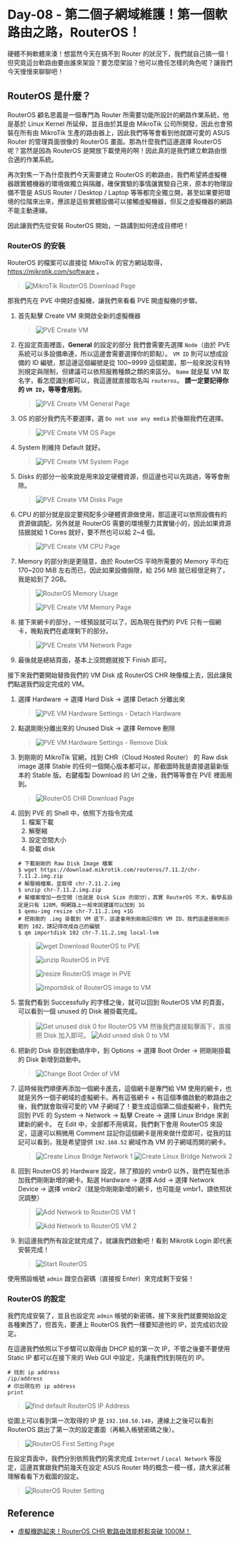 # Day-08 - 第二個子網域維護！第一個軟路由之路，RouterOS！

硬體不夠軟體來湊！想當然今天在搞不到 Router 的狀況下，我們就自己搞一個！但究竟這台軟路由要由誰來架設？要怎麼架設？他可以擔任怎樣的角色呢？讓我們今天慢慢來聊聊吧！

## RouterOS 是什麼？

RouterOS 顧名思義是一個專門為 Router 所需要功能所設計的網路作業系統，他是基於 Linux Kernel 所延伸，並且由於其是由 MikroTik 公司所開發，因此也會預裝在所有由 MikroTik 生產的路由器上，因此我們等等會看到他就跟可愛的 ASUS Router 的管理頁面很像的 RouterOS 畫面。那為什麼我們這邊選擇 RouterOS 呢？當然是因為 RouterOS 是開放下載使用的啊！因此真的是我們建立軟路由很合適的作業系統。

再次對焦一下為什麼我們今天需要建立 RouterOS 的軟路由，我們希望將虛擬機器跟實體機器的環境做獨立與隔離，確保實驗的事情讓實驗自己來，原本的物理設備不管是 ASUS Router / Desktop / Laptop 等等都完全獨立開，甚至如果要把環境的位階來出來，應該是這些實體設備可以接觸虛擬機器，但反之虛擬機器的網路不能主動連線。

因此讓我們先從安裝 RouterOS 開始，一路講到如何達成目標吧！

### RouterOS 的安裝

RouterOS 的檔案可以直接從 MikroTik 的官方網站取得，https://mikrotik.com/software 。

> ![MikroTik RouterOS Download Page](https://raw.githubusercontent.com/fdff87554/iThome-Ironman/main/2023/%E8%AA%92%EF%BC%8C%E6%83%B3%E4%B8%8D%E5%88%B0%E6%9C%89%E4%B8%80%E5%A4%A9%E6%90%9E%E6%87%82%E7%B6%B2%E8%B7%AF%E6%98%AF%E5%9B%A0%E7%82%BA%E5%AE%BF%E8%88%8D%E5%AD%B8%E9%95%B7%E9%80%BC%E6%88%91%E7%9A%84QQ%EF%BC%8130%E5%A4%A9%E7%9A%84%E5%AE%BF%E8%88%8D%E7%B6%B2%E8%B7%AF%E6%9E%B6%E8%A8%AD/Images/MikroTik-RouterOS-Download-Page.png)

那我們先在 PVE 中開好虛擬機，讓我們來看看 PVE 開虛擬機的步驟。

1. 首先點擊 Create VM 來開啟全新的虛擬機器
   > ![PVE Create VM](https://raw.githubusercontent.com/fdff87554/iThome-Ironman/main/2023/%E8%AA%92%EF%BC%8C%E6%83%B3%E4%B8%8D%E5%88%B0%E6%9C%89%E4%B8%80%E5%A4%A9%E6%90%9E%E6%87%82%E7%B6%B2%E8%B7%AF%E6%98%AF%E5%9B%A0%E7%82%BA%E5%AE%BF%E8%88%8D%E5%AD%B8%E9%95%B7%E9%80%BC%E6%88%91%E7%9A%84QQ%EF%BC%8130%E5%A4%A9%E7%9A%84%E5%AE%BF%E8%88%8D%E7%B6%B2%E8%B7%AF%E6%9E%B6%E8%A8%AD/Images/PVE-Create-VM.png)
2. 在設定頁面裡面，**General** 的設定的部分
   我們會需要先選擇 `Node`（由於 PVE 系統可以多設備串連，所以這邊會需要選擇你的節點）。
   `VM ID` 則可以想成設備的 ID 編號，那這邊這個編號是從 100~9999 這個範圍，那一般來說沒有特別規定與限制，但建議可以依照服務種類之類的來區分。
   `Name` 就是幫 VM 取名字，看怎麼識別都可以，我這邊就直接取名叫 `routeros`。
   **請一定要記得你的 `VM ID`，等等會用到**。
   > ![PVE Create VM General Page](https://raw.githubusercontent.com/fdff87554/iThome-Ironman/main/2023/%E8%AA%92%EF%BC%8C%E6%83%B3%E4%B8%8D%E5%88%B0%E6%9C%89%E4%B8%80%E5%A4%A9%E6%90%9E%E6%87%82%E7%B6%B2%E8%B7%AF%E6%98%AF%E5%9B%A0%E7%82%BA%E5%AE%BF%E8%88%8D%E5%AD%B8%E9%95%B7%E9%80%BC%E6%88%91%E7%9A%84QQ%EF%BC%8130%E5%A4%A9%E7%9A%84%E5%AE%BF%E8%88%8D%E7%B6%B2%E8%B7%AF%E6%9E%B6%E8%A8%AD/Images/PVE-Create-VM-General-Page.png)
3. OS 的部分我們先不要選擇，選 `Do not use any media` 於後期我們在選擇。
   > ![PVE Create VM OS Page](https://raw.githubusercontent.com/fdff87554/iThome-Ironman/main/2023/%E8%AA%92%EF%BC%8C%E6%83%B3%E4%B8%8D%E5%88%B0%E6%9C%89%E4%B8%80%E5%A4%A9%E6%90%9E%E6%87%82%E7%B6%B2%E8%B7%AF%E6%98%AF%E5%9B%A0%E7%82%BA%E5%AE%BF%E8%88%8D%E5%AD%B8%E9%95%B7%E9%80%BC%E6%88%91%E7%9A%84QQ%EF%BC%8130%E5%A4%A9%E7%9A%84%E5%AE%BF%E8%88%8D%E7%B6%B2%E8%B7%AF%E6%9E%B6%E8%A8%AD/Images/PVE-Create-VM-OS-Page.png)
4. System 則維持 Default 就好。
   > ![PVE Create VM System Page](https://raw.githubusercontent.com/fdff87554/iThome-Ironman/main/2023/%E8%AA%92%EF%BC%8C%E6%83%B3%E4%B8%8D%E5%88%B0%E6%9C%89%E4%B8%80%E5%A4%A9%E6%90%9E%E6%87%82%E7%B6%B2%E8%B7%AF%E6%98%AF%E5%9B%A0%E7%82%BA%E5%AE%BF%E8%88%8D%E5%AD%B8%E9%95%B7%E9%80%BC%E6%88%91%E7%9A%84QQ%EF%BC%8130%E5%A4%A9%E7%9A%84%E5%AE%BF%E8%88%8D%E7%B6%B2%E8%B7%AF%E6%9E%B6%E8%A8%AD/Images/PVE-Create-VM-System-Page.png)
5. Disks 的部分一般來說是用來設定硬體資源，但這邊也可以先跳過，等等會刪除。
   > ![PVE Create VM Disks Page](https://raw.githubusercontent.com/fdff87554/iThome-Ironman/main/2023/%E8%AA%92%EF%BC%8C%E6%83%B3%E4%B8%8D%E5%88%B0%E6%9C%89%E4%B8%80%E5%A4%A9%E6%90%9E%E6%87%82%E7%B6%B2%E8%B7%AF%E6%98%AF%E5%9B%A0%E7%82%BA%E5%AE%BF%E8%88%8D%E5%AD%B8%E9%95%B7%E9%80%BC%E6%88%91%E7%9A%84QQ%EF%BC%8130%E5%A4%A9%E7%9A%84%E5%AE%BF%E8%88%8D%E7%B6%B2%E8%B7%AF%E6%9E%B6%E8%A8%AD/Images/PVE-Create-VM-Disks-Page.png)
6. CPU 的部分就是設定要飛配多少硬體資源做使用，那這邊可以依照設備有的資源做調配，另外就是 RouterOS 需要的環境壓力其實蠻小的，因此如果資源拮据就給 1 Cores 就好，要不然也可以給 2~4 個。
   > ![PVE Create VM CPU Page](https://raw.githubusercontent.com/fdff87554/iThome-Ironman/main/2023/%E8%AA%92%EF%BC%8C%E6%83%B3%E4%B8%8D%E5%88%B0%E6%9C%89%E4%B8%80%E5%A4%A9%E6%90%9E%E6%87%82%E7%B6%B2%E8%B7%AF%E6%98%AF%E5%9B%A0%E7%82%BA%E5%AE%BF%E8%88%8D%E5%AD%B8%E9%95%B7%E9%80%BC%E6%88%91%E7%9A%84QQ%EF%BC%8130%E5%A4%A9%E7%9A%84%E5%AE%BF%E8%88%8D%E7%B6%B2%E8%B7%AF%E6%9E%B6%E8%A8%AD/Images/PVE-Create-VM-CPU-Page.png)
7. Memory 的部分則是更隨意，由於 RouterOS 平時所需要的 Memory 平均在 170~200 MiB 左右而已，因此如果設備侷限，給 256 MB 就已經很足夠了，我是給到了 2GB。
   > ![RouterOS Memory Usage](https://raw.githubusercontent.com/fdff87554/iThome-Ironman/main/2023/%E8%AA%92%EF%BC%8C%E6%83%B3%E4%B8%8D%E5%88%B0%E6%9C%89%E4%B8%80%E5%A4%A9%E6%90%9E%E6%87%82%E7%B6%B2%E8%B7%AF%E6%98%AF%E5%9B%A0%E7%82%BA%E5%AE%BF%E8%88%8D%E5%AD%B8%E9%95%B7%E9%80%BC%E6%88%91%E7%9A%84QQ%EF%BC%8130%E5%A4%A9%E7%9A%84%E5%AE%BF%E8%88%8D%E7%B6%B2%E8%B7%AF%E6%9E%B6%E8%A8%AD/Images/RouterOS-Memory-Usage.png)
   >
   > ![PVE Create VM Memory Page](https://raw.githubusercontent.com/fdff87554/iThome-Ironman/main/2023/%E8%AA%92%EF%BC%8C%E6%83%B3%E4%B8%8D%E5%88%B0%E6%9C%89%E4%B8%80%E5%A4%A9%E6%90%9E%E6%87%82%E7%B6%B2%E8%B7%AF%E6%98%AF%E5%9B%A0%E7%82%BA%E5%AE%BF%E8%88%8D%E5%AD%B8%E9%95%B7%E9%80%BC%E6%88%91%E7%9A%84QQ%EF%BC%8130%E5%A4%A9%E7%9A%84%E5%AE%BF%E8%88%8D%E7%B6%B2%E8%B7%AF%E6%9E%B6%E8%A8%AD/Images/PVE-Create-VM-Memory-Page.png)
8. 接下來網卡的部分，一樣預設就可以了，因為現在我們的 PVE 只有一個網卡，晚點我們在處理剩下的部分。
   > ![PVE Create VM Network Page](https://raw.githubusercontent.com/fdff87554/iThome-Ironman/main/2023/%E8%AA%92%EF%BC%8C%E6%83%B3%E4%B8%8D%E5%88%B0%E6%9C%89%E4%B8%80%E5%A4%A9%E6%90%9E%E6%87%82%E7%B6%B2%E8%B7%AF%E6%98%AF%E5%9B%A0%E7%82%BA%E5%AE%BF%E8%88%8D%E5%AD%B8%E9%95%B7%E9%80%BC%E6%88%91%E7%9A%84QQ%EF%BC%8130%E5%A4%A9%E7%9A%84%E5%AE%BF%E8%88%8D%E7%B6%B2%E8%B7%AF%E6%9E%B6%E8%A8%AD/Images/PVE-Create-VM-Network-Page.png)
9. 最後就是總結頁面，基本上沒問題就按下 Finish 即可。

接下來我們要開始替換我們的 VM Disk 成 RouterOS CHR 映像檔上去，因此讓我們點選我們設定完成的 VM。

1. 選擇 Hardware -> 選擇 Hard Disk -> 選擇 Detach 分離出來
   > ![PVE VM Hardware Settings - Detach Hardware](https://raw.githubusercontent.com/fdff87554/iThome-Ironman/main/2023/%E8%AA%92%EF%BC%8C%E6%83%B3%E4%B8%8D%E5%88%B0%E6%9C%89%E4%B8%80%E5%A4%A9%E6%90%9E%E6%87%82%E7%B6%B2%E8%B7%AF%E6%98%AF%E5%9B%A0%E7%82%BA%E5%AE%BF%E8%88%8D%E5%AD%B8%E9%95%B7%E9%80%BC%E6%88%91%E7%9A%84QQ%EF%BC%8130%E5%A4%A9%E7%9A%84%E5%AE%BF%E8%88%8D%E7%B6%B2%E8%B7%AF%E6%9E%B6%E8%A8%AD/Images/PVE-VM-Hardware-Settings_Detach-Hardware.png)
2. 點選剛剛分離出來的 Unused Disk -> 選擇 Remove 刪除
   > ![PVE VM Hardware Settings - Remove Disk](https://raw.githubusercontent.com/fdff87554/iThome-Ironman/main/2023/%E8%AA%92%EF%BC%8C%E6%83%B3%E4%B8%8D%E5%88%B0%E6%9C%89%E4%B8%80%E5%A4%A9%E6%90%9E%E6%87%82%E7%B6%B2%E8%B7%AF%E6%98%AF%E5%9B%A0%E7%82%BA%E5%AE%BF%E8%88%8D%E5%AD%B8%E9%95%B7%E9%80%BC%E6%88%91%E7%9A%84QQ%EF%BC%8130%E5%A4%A9%E7%9A%84%E5%AE%BF%E8%88%8D%E7%B6%B2%E8%B7%AF%E6%9E%B6%E8%A8%AD/Images/PVE-VM-Hardware-Settings_Remove-Disk.png)
3. 到剛剛的 MikroTik 官網，找到 CHR（Cloud Hosted Router） 的 Raw disk image 選擇 Stable 的任何一個開心版本都可以，那截圖時我是直接選最新版本的 Stable 版。右鍵複製 Download 的 Url 之後，我們等等會在 PVE 裡面用到。
   > ![RouterOS CHR Download Page](https://raw.githubusercontent.com/fdff87554/iThome-Ironman/main/2023/%E8%AA%92%EF%BC%8C%E6%83%B3%E4%B8%8D%E5%88%B0%E6%9C%89%E4%B8%80%E5%A4%A9%E6%90%9E%E6%87%82%E7%B6%B2%E8%B7%AF%E6%98%AF%E5%9B%A0%E7%82%BA%E5%AE%BF%E8%88%8D%E5%AD%B8%E9%95%B7%E9%80%BC%E6%88%91%E7%9A%84QQ%EF%BC%8130%E5%A4%A9%E7%9A%84%E5%AE%BF%E8%88%8D%E7%B6%B2%E8%B7%AF%E6%9E%B6%E8%A8%AD/Images/RouterOS-CHR-Download-Page.png)
4. 回到 PVE 的 Shell 中，依照下方指令完成
   1. 檔案下載
   2. 解壓縮
   3. 設定空間大小
   4. 掛載 disk
   ```bash=
   # 下載剛剛的 Raw Disk Image 檔案
   $ wget https://download.mikrotik.com/routeros/7.11.2/chr-7.11.2.img.zip
   # 解壓縮檔案，並取得 chr-7.11.2.img
   $ unzip chr-7.11.2.img.zip
   # 幫檔案增加一些空間（也就是 Disk Size 的部分），其實 RouterOS 不大，看學長設定是只有 128M，啊網路上一般來說建議可以加到 1G
   $ qemu-img resize chr-7.11.2.img +1G
   # 把剛剛的 .img 掛載到 VM 底下，這邊會用到剛剛記得的 VM ID，我們這邊是剛剛示範的 102，請記得改成自己的編號
   $ qm importdisk 102 chr-7.11.2.img local-lvm
   ```
   > ![wget Download RouterOS to PVE](https://raw.githubusercontent.com/fdff87554/iThome-Ironman/main/2023/%E8%AA%92%EF%BC%8C%E6%83%B3%E4%B8%8D%E5%88%B0%E6%9C%89%E4%B8%80%E5%A4%A9%E6%90%9E%E6%87%82%E7%B6%B2%E8%B7%AF%E6%98%AF%E5%9B%A0%E7%82%BA%E5%AE%BF%E8%88%8D%E5%AD%B8%E9%95%B7%E9%80%BC%E6%88%91%E7%9A%84QQ%EF%BC%8130%E5%A4%A9%E7%9A%84%E5%AE%BF%E8%88%8D%E7%B6%B2%E8%B7%AF%E6%9E%B6%E8%A8%AD/Images/wget-Download-RouterOS-to-PVE.png)
   > 
   > ![unzip RouterOS in PVE](https://raw.githubusercontent.com/fdff87554/iThome-Ironman/main/2023/%E8%AA%92%EF%BC%8C%E6%83%B3%E4%B8%8D%E5%88%B0%E6%9C%89%E4%B8%80%E5%A4%A9%E6%90%9E%E6%87%82%E7%B6%B2%E8%B7%AF%E6%98%AF%E5%9B%A0%E7%82%BA%E5%AE%BF%E8%88%8D%E5%AD%B8%E9%95%B7%E9%80%BC%E6%88%91%E7%9A%84QQ%EF%BC%8130%E5%A4%A9%E7%9A%84%E5%AE%BF%E8%88%8D%E7%B6%B2%E8%B7%AF%E6%9E%B6%E8%A8%AD/Images/unzip-RouterOS-in-PVE.png)
   > 
   > ![resize RouterOS image in PVE](https://raw.githubusercontent.com/fdff87554/iThome-Ironman/main/2023/%E8%AA%92%EF%BC%8C%E6%83%B3%E4%B8%8D%E5%88%B0%E6%9C%89%E4%B8%80%E5%A4%A9%E6%90%9E%E6%87%82%E7%B6%B2%E8%B7%AF%E6%98%AF%E5%9B%A0%E7%82%BA%E5%AE%BF%E8%88%8D%E5%AD%B8%E9%95%B7%E9%80%BC%E6%88%91%E7%9A%84QQ%EF%BC%8130%E5%A4%A9%E7%9A%84%E5%AE%BF%E8%88%8D%E7%B6%B2%E8%B7%AF%E6%9E%B6%E8%A8%AD/Images/resize-RouterOS-image-in-PVE.png)
   > 
   > ![importdisk of RouterOS image to VM](https://raw.githubusercontent.com/fdff87554/iThome-Ironman/main/2023/%E8%AA%92%EF%BC%8C%E6%83%B3%E4%B8%8D%E5%88%B0%E6%9C%89%E4%B8%80%E5%A4%A9%E6%90%9E%E6%87%82%E7%B6%B2%E8%B7%AF%E6%98%AF%E5%9B%A0%E7%82%BA%E5%AE%BF%E8%88%8D%E5%AD%B8%E9%95%B7%E9%80%BC%E6%88%91%E7%9A%84QQ%EF%BC%8130%E5%A4%A9%E7%9A%84%E5%AE%BF%E8%88%8D%E7%B6%B2%E8%B7%AF%E6%9E%B6%E8%A8%AD/Images/importdisk-of-RouterOS-image-to-VM.png)
5. 當我們看到 Successfully 的字樣之後，就可以回到 RouterOS VM 的頁面，可以看到一個 unused 的 Disk 被掛載完成。
   > ![Get unused disk 0 for RouterOS VM](https://raw.githubusercontent.com/fdff87554/iThome-Ironman/main/2023/%E8%AA%92%EF%BC%8C%E6%83%B3%E4%B8%8D%E5%88%B0%E6%9C%89%E4%B8%80%E5%A4%A9%E6%90%9E%E6%87%82%E7%B6%B2%E8%B7%AF%E6%98%AF%E5%9B%A0%E7%82%BA%E5%AE%BF%E8%88%8D%E5%AD%B8%E9%95%B7%E9%80%BC%E6%88%91%E7%9A%84QQ%EF%BC%8130%E5%A4%A9%E7%9A%84%E5%AE%BF%E8%88%8D%E7%B6%B2%E8%B7%AF%E6%9E%B6%E8%A8%AD/Images/Get-unused-disk-0-for-RouterOS-VM.png)
   然後我們直接點擊兩下，直接把 Disk 加入即可。
   > ![Add unsed disk 0 to VM](https://raw.githubusercontent.com/fdff87554/iThome-Ironman/main/2023/%E8%AA%92%EF%BC%8C%E6%83%B3%E4%B8%8D%E5%88%B0%E6%9C%89%E4%B8%80%E5%A4%A9%E6%90%9E%E6%87%82%E7%B6%B2%E8%B7%AF%E6%98%AF%E5%9B%A0%E7%82%BA%E5%AE%BF%E8%88%8D%E5%AD%B8%E9%95%B7%E9%80%BC%E6%88%91%E7%9A%84QQ%EF%BC%8130%E5%A4%A9%E7%9A%84%E5%AE%BF%E8%88%8D%E7%B6%B2%E8%B7%AF%E6%9E%B6%E8%A8%AD/Images/Add-unsed-disk-0-to-VM.png)
6. 把新的 Disk 掛到啟動順序中，到 Options -> 選擇 Boot Order -> 把剛剛掛載的 Disk 新增到啟動中。
   > ![Change Boot Order of VM](https://raw.githubusercontent.com/fdff87554/iThome-Ironman/main/2023/%E8%AA%92%EF%BC%8C%E6%83%B3%E4%B8%8D%E5%88%B0%E6%9C%89%E4%B8%80%E5%A4%A9%E6%90%9E%E6%87%82%E7%B6%B2%E8%B7%AF%E6%98%AF%E5%9B%A0%E7%82%BA%E5%AE%BF%E8%88%8D%E5%AD%B8%E9%95%B7%E9%80%BC%E6%88%91%E7%9A%84QQ%EF%BC%8130%E5%A4%A9%E7%9A%84%E5%AE%BF%E8%88%8D%E7%B6%B2%E8%B7%AF%E6%9E%B6%E8%A8%AD/Images/Change-Boot-Order-of-VM.png)
7. 這時候我們順便再添加一個網卡進去，這個網卡是專門給 VM 使用的網卡，也就是另外一個子網域的虛擬網卡。再有這張網卡 + 有這個準備啟動的軟路由之後，我們就會取得可愛的 VM 子網域了！要生成這個第二個虛擬網卡，我們先回到 PVE 的 System -> Network -> 點擊 Create -> 選擇 Linux Bridge 來創建新的網卡。
   在 Edit 中，全部都不用填寫，我們剩下會用 RouterOS 來設定，這邊可以稍微用 Comment 註記你這個網卡是用來做什麼即可，從我的註記可以看到，我是希望提供 `192.168.52` 網域作為 VM 的子網域而開的網卡。
   > ![Create Linux Bridge Network 1](https://raw.githubusercontent.com/fdff87554/iThome-Ironman/main/2023/%E8%AA%92%EF%BC%8C%E6%83%B3%E4%B8%8D%E5%88%B0%E6%9C%89%E4%B8%80%E5%A4%A9%E6%90%9E%E6%87%82%E7%B6%B2%E8%B7%AF%E6%98%AF%E5%9B%A0%E7%82%BA%E5%AE%BF%E8%88%8D%E5%AD%B8%E9%95%B7%E9%80%BC%E6%88%91%E7%9A%84QQ%EF%BC%8130%E5%A4%A9%E7%9A%84%E5%AE%BF%E8%88%8D%E7%B6%B2%E8%B7%AF%E6%9E%B6%E8%A8%AD/Images/Create-Linux-Bridge-Network-1.png)
   > ![Create Linux Bridge Network 2](https://raw.githubusercontent.com/fdff87554/iThome-Ironman/main/2023/%E8%AA%92%EF%BC%8C%E6%83%B3%E4%B8%8D%E5%88%B0%E6%9C%89%E4%B8%80%E5%A4%A9%E6%90%9E%E6%87%82%E7%B6%B2%E8%B7%AF%E6%98%AF%E5%9B%A0%E7%82%BA%E5%AE%BF%E8%88%8D%E5%AD%B8%E9%95%B7%E9%80%BC%E6%88%91%E7%9A%84QQ%EF%BC%8130%E5%A4%A9%E7%9A%84%E5%AE%BF%E8%88%8D%E7%B6%B2%E8%B7%AF%E6%9E%B6%E8%A8%AD/Images/Create-Linux-Bridge-Network-2.png)
8. 回到 RouterOS 的 Hardware 設定，除了預設的 vmbr0 以外，我們在幫他添加我們剛剛新增的網卡。點選 Hardware -> 選擇 Add -> 選擇 Network Device -> 選擇 vmbr2（就是你剛剛新增的網卡，也可能是 vmbr1，請依照狀況調整）
   > ![Add Network to RouterOS VM 1](https://raw.githubusercontent.com/fdff87554/iThome-Ironman/main/2023/%E8%AA%92%EF%BC%8C%E6%83%B3%E4%B8%8D%E5%88%B0%E6%9C%89%E4%B8%80%E5%A4%A9%E6%90%9E%E6%87%82%E7%B6%B2%E8%B7%AF%E6%98%AF%E5%9B%A0%E7%82%BA%E5%AE%BF%E8%88%8D%E5%AD%B8%E9%95%B7%E9%80%BC%E6%88%91%E7%9A%84QQ%EF%BC%8130%E5%A4%A9%E7%9A%84%E5%AE%BF%E8%88%8D%E7%B6%B2%E8%B7%AF%E6%9E%B6%E8%A8%AD/Images/Add-Network-to-RouterOS-VM-1.png)
   > 
   > ![Add Network to RouterOS VM 2](https://raw.githubusercontent.com/fdff87554/iThome-Ironman/main/2023/%E8%AA%92%EF%BC%8C%E6%83%B3%E4%B8%8D%E5%88%B0%E6%9C%89%E4%B8%80%E5%A4%A9%E6%90%9E%E6%87%82%E7%B6%B2%E8%B7%AF%E6%98%AF%E5%9B%A0%E7%82%BA%E5%AE%BF%E8%88%8D%E5%AD%B8%E9%95%B7%E9%80%BC%E6%88%91%E7%9A%84QQ%EF%BC%8130%E5%A4%A9%E7%9A%84%E5%AE%BF%E8%88%8D%E7%B6%B2%E8%B7%AF%E6%9E%B6%E8%A8%AD/Images/Add-Network-to-RouterOS-VM-2.png)
9. 到這邊我們所有設定就完成了，就讓我們啟動吧！看到 Mikrotik Login 即代表安裝完成！
   > ![Start RouterOS](https://raw.githubusercontent.com/fdff87554/iThome-Ironman/main/2023/%E8%AA%92%EF%BC%8C%E6%83%B3%E4%B8%8D%E5%88%B0%E6%9C%89%E4%B8%80%E5%A4%A9%E6%90%9E%E6%87%82%E7%B6%B2%E8%B7%AF%E6%98%AF%E5%9B%A0%E7%82%BA%E5%AE%BF%E8%88%8D%E5%AD%B8%E9%95%B7%E9%80%BC%E6%88%91%E7%9A%84QQ%EF%BC%8130%E5%A4%A9%E7%9A%84%E5%AE%BF%E8%88%8D%E7%B6%B2%E8%B7%AF%E6%9E%B6%E8%A8%AD/Images/Start-RouterOS.png)

使用預設帳號 `admin` 跟空白密碼（直接按 Enter）來完成剩下安裝！

### RouterOS 的設定

我們完成安裝了，並且也設定完 `admin` 帳號的新密碼，接下來我們就要開始設定各種東西了，但首先，要連上 RouterOS 我們一樣要知道他的 IP，並完成初次設定。

在這邊我們依照以下步驟可以取得由 DHCP 給的第一次 IP，不管之後要不要使用 Static IP 都可以在接下來的 Web GUI 中設定，先讓我們找到現在的 IP。

```bash=
# 找到 ip address
/ip/address
# 印出現在的 ip address
print
```

> ![find default RouterOS IP Address](https://raw.githubusercontent.com/fdff87554/iThome-Ironman/main/2023/%E8%AA%92%EF%BC%8C%E6%83%B3%E4%B8%8D%E5%88%B0%E6%9C%89%E4%B8%80%E5%A4%A9%E6%90%9E%E6%87%82%E7%B6%B2%E8%B7%AF%E6%98%AF%E5%9B%A0%E7%82%BA%E5%AE%BF%E8%88%8D%E5%AD%B8%E9%95%B7%E9%80%BC%E6%88%91%E7%9A%84QQ%EF%BC%8130%E5%A4%A9%E7%9A%84%E5%AE%BF%E8%88%8D%E7%B6%B2%E8%B7%AF%E6%9E%B6%E8%A8%AD/Images/find-default-RouterOS-IP-Address.png)

從圖上可以看到第一次取得的 IP 是 `192.168.50.140`，連線上之後可以看到 RouterOS 跳出了第一次的設定畫面（再輸入帳號密碼之後）。

> ![RouterOS First Setting Page](https://raw.githubusercontent.com/fdff87554/iThome-Ironman/main/2023/%E8%AA%92%EF%BC%8C%E6%83%B3%E4%B8%8D%E5%88%B0%E6%9C%89%E4%B8%80%E5%A4%A9%E6%90%9E%E6%87%82%E7%B6%B2%E8%B7%AF%E6%98%AF%E5%9B%A0%E7%82%BA%E5%AE%BF%E8%88%8D%E5%AD%B8%E9%95%B7%E9%80%BC%E6%88%91%E7%9A%84QQ%EF%BC%8130%E5%A4%A9%E7%9A%84%E5%AE%BF%E8%88%8D%E7%B6%B2%E8%B7%AF%E6%9E%B6%E8%A8%AD/Images/RouterOS-First-Setting-Page.png)

在設定頁面中，我們分別依照我們的需求完成 `Internet` / `Local Network` 等設定，這邊其實跟我們前幾天在設定 ASUS Router 時的概念一模一樣，請大家試著理解看看下方截圖的設定。

> ![RouterOS Router Setting](https://raw.githubusercontent.com/fdff87554/iThome-Ironman/main/2023/%E8%AA%92%EF%BC%8C%E6%83%B3%E4%B8%8D%E5%88%B0%E6%9C%89%E4%B8%80%E5%A4%A9%E6%90%9E%E6%87%82%E7%B6%B2%E8%B7%AF%E6%98%AF%E5%9B%A0%E7%82%BA%E5%AE%BF%E8%88%8D%E5%AD%B8%E9%95%B7%E9%80%BC%E6%88%91%E7%9A%84QQ%EF%BC%8130%E5%A4%A9%E7%9A%84%E5%AE%BF%E8%88%8D%E7%B6%B2%E8%B7%AF%E6%9E%B6%E8%A8%AD/Images/RouterOS-Router-Setting.png)

## Reference

- [虛擬機跑起來！RouterOS CHR 軟路由效能輕鬆突破 1000M！](https://www.jkg.tw/p2531/)
